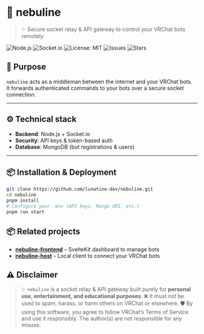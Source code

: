 # 🌌 nebuline

> ✨ Secure socket relay & API gateway to control your VRChat bots remotely

![Node.js](https://img.shields.io/badge/Node.js-20.x-green?logo=node.js)
![Socket.io](https://img.shields.io/badge/socket.io-4.8.1-010101?logo=socket.io)
![License: MIT](https://img.shields.io/badge/license-MIT-blue.svg)
![Issues](https://img.shields.io/github/issues/lunatine-dev/nebuline)
![Stars](https://img.shields.io/github/stars/lunatine-dev/nebuline?style=social)

## 🚀 Purpose

`nebuline` acts as a middleman between the internet and your VRChat bots.  
It forwards authenticated commands to your bots over a secure socket connection.

---

## ⚙️ Technical stack

-   **Backend**: Node.js + Socket.io
-   **Security**: API keys & token-based auth
-   **Database**: MongoDB (bot registrations & users)

---

## 📦 Installation & Deployment

```bash
git clone https://github.com/lunatine-dev/nebuline.git
cd nebuline
pnpm install
# Configure your .env (API keys, Mongo URI, etc.)
pnpm run start
```

## 📦 Related projects

-   **[nebuline-frontend](https://github.com/lunatine-dev/nebuline-frontend)** – SvelteKit dashboard to manage bots
-   **[nebuline-host](https://github.com/lunatine-dev/nebuline-host)** – Local client to connect your VRChat bots

## ⚠️ Disclaimer

> ✨ `nebuline` is a socket relay & API gateway built purely for **personal use, entertainment, and educational purposes**.
> ❌ It must _not_ be used to spam, harass, or harm others on VRChat or elsewhere.
> 🛡️ By using this software, you agree to follow VRChat’s Terms of Service and use it responsibly.
> The author(s) are not responsible for any misuse.
